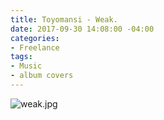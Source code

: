 ```yaml
---
title: Toyomansi - Weak.
date: 2017-09-30 14:08:00 -04:00
categories:
- Freelance
tags:
- Music
- album covers
---
```


![weak.jpg](/uploads/weak.jpg)